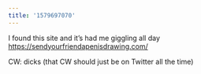 ```yaml
---
title: '1579697070'
---
```

I found this site and it’s had me giggling all day <https://sendyourfriendapenisdrawing.com/>

CW: dicks (that CW should just be on Twitter all the time) 